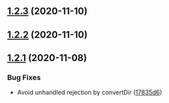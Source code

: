 ## [1.2.3](https://github.com/nandenjin/md-site-conv/compare/v1.2.2...v1.2.3) (2020-11-10)



## [1.2.2](https://github.com/nandenjin/nakamura-lab/compare/v1.2.1...v1.2.2) (2020-11-10)



## [1.2.1](https://github.com/nandenjin/nakamura-lab/compare/v1.2.0...v1.2.1) (2020-11-08)


### Bug Fixes

* Avoid unhandled rejection by convertDir ([17835d6](https://github.com/nandenjin/nakamura-lab/commit/17835d670a194c7aa97262eab64eb2b245edf874))



